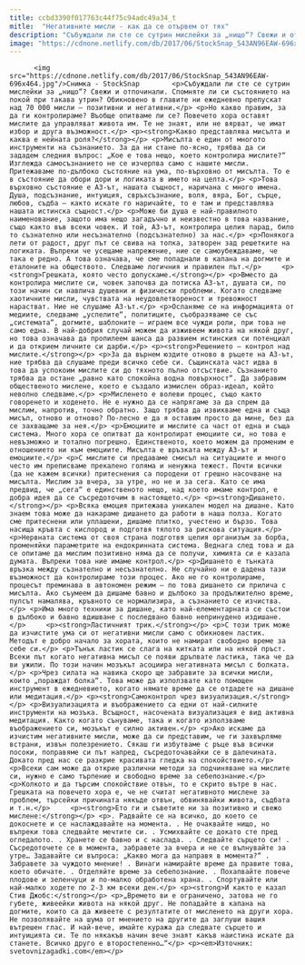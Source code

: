 ```yaml
---
title: ccbd3390f017763c44f75c94adc49a34_t
mitle:  "Негативните мисли - как да се отървем от тях"
description: "Събуждали ли сте се сутрин мислейки за „нищо“? Свежи и отпочинали. Спомняте ли си състоянието на покой при такава утрин? Обикновено в главите ни ежедневно препускат над 70 000 мисли – позитивни и негативни. Но какво правим, за да ги контролираме? Въобще опитваме ли се? Повечето хора оставят мислите да управляват живота им. Те не …"
image: "https://cdnone.netlify.com/db/2017/06/StockSnap_543AN96EAW-696x464.jpg"
---
```


          <img src="https://cdnone.netlify.com/db/2017/06/StockSnap_543AN96EAW-696x464.jpg"/>Снимка - StockSnap        <p>Събуждали ли сте се сутрин мислейки за „нищо“? Свежи и отпочинали. Спомняте ли си състоянието на покой при такава утрин? Обикновено в главите ни ежедневно препускат над 70 000 мисли – позитивни и негативни.</p> <p>Но какво правим, за да ги контролираме? Въобще опитваме ли се? Повечето хора оставят мислите да управляват живота им. Те не знаят, или не вярват, че имат избор и друга възможност.</p> <p><strong>Какво представлява мисълта и каква е нейната роля?</strong></p> <p>Мисълта е един от многото инструменти на съзнанието. За да ни стане по-ясно, трябва да си зададем следния въпрос: „Кое е това нещо, което контролира мислите?“ Изглежда самосъзнанието не се изчерпва само с нашите мисли. Притежаваме по-дълбоко състояние на ума, по-върховно от мисълта. То е в състояние да обори дори и логиката в името на целта.</p> <p>Това върховно състояние е АЗ-ът, нашата същност, наричана с много имена. Душа, подсъзнание, интуиция, свръхсъзнание, воля, вяра, Бог, сърце, любов, съдба – както искате го наричайте, то е там и представлява нашата истинска същност.</p> <p>Може би душа е най-правилното наименование, защото има нещо загадъчно и неизвестно в това название, също както във всеки човек. И той, АЗ-ът, контролира целия парад, било то съзнателно или несъзнателно (подсъзнателно) за нас.</p> <p>Понякога лети от радост, друг път се свива на топка, затворен зад решетките на логиката. Въпреки че усещаме напрежение, ние се самоубеждаваме, че така е редно. А това означава, че сме попаднали в капана на догмите и еталоните на обществото. Следваме логичния и правилен път.</p>     <p><strong>Грешката, която често допускаме.</strong></p> <p>Вместо да контролира мислите си, човек започва да потиска АЗ-ът, душата си, по този начин си навлича душевни и физически проблеми. Когато следваме хаотичните мисли, чувствата на неудовлетвореност и тревожност нарастват. Ние не слушаме АЗ-ът.</p> <p>Осланяме се на информацията от медиите, следваме „успелите“, политиците, съобразяваме се със „системата“, догмите, шаблоните – играем все чужди роли, при това не само една. В най-добрия случай можем да изживеем живота на някой друг, но това означава да пропилеем шансa да развием истинския си потенциал и да открием личните си дарби.</p> <p><strong>Решението – контрол над мислите.</strong></p> <p>За да върнем юздите отново в ръцете на АЗ-ът, ние трябва да слушаме преди всичко себе си. Същинската част идва в това да успокоим мислите си до тяхното пълно отсъствие. Съзнанието трябва да остане „равно като спокойна водна повърхност“. Да забравим общественото мислене, което е създало измислен образ-идеал, който неволно следваме.</p> <p>Мисленето е волеви процес, също както говоренето и ходенето. Не е нужно да се напрягаме за да спрем да мислим, напротив, точно обратно. Защо трябва да извикваме една и съща мисъл, отново и отново? По-лесно е да я оставим просто да мине, без да се захващаме за нея.</p> <p>Емоциите и мислите са част от една и съща система. Много хора се опитват да контролират емоциите си, но това е невъзможно и тотално погрешно. Единственото, което можем да променим е отношението ни към емоциите. Мисълта е връзката между АЗ-ът и емоциите.</p> <p>С мислите си предаваме смисъл на ситуациите и много често им преписваме прекалено голяма и ненужна тежест. Почти всички (да не кажем всички) притеснения са породени от грешно насочване на мисълта. Мислим за вчера, за утре, но не и за сега. Като се има предвид, че „сега“ е единственото нещо, над което имаме контрол, е добра идея да се съсредоточим в настоящето.</p> <p><strong>Дишането.</strong></p> <p>Всяка емоция притежава уникален модел на дишане. Като знаем това може да накараме дишането да работи в наша полза. Когато сме притеснени или уплашени, дишаме плитко, учестено и бързо. Това насища кръвта с кислород и подготвя тялото за рискова ситуация.</p> <p>Нервната система от своя страна подготвя целия организъм за борба, променяйки параметрите на ендокринната система. Веднага след това и да се опитаме да мислим позитивно няма да се получи, химията си е казала думата. Въпреки това ние имаме контрол.</p> <p>Дишането е тънката връзка между съзнателно и несъзнателно. Не случайно ни е дадена тази възможност да контролираме този процес. Ако не го контролираме, процесът преминава в автономен режим – по това дишането си прилича с мисълта. Ако съумеем да дишаме бавно и дълбоко за продължително време, пулсът намалява, кръвното се нормализира, а съзнанието се изчиства.</p> <p>Има много техники за дишане, като най-елементарната се състои в дълбоко и бавно вдишване с последвано бавно непринудено издишане.</p>     <p><strong>Ластичният трик.</strong></p> <p>С този трик може да изчистите ума си от негативни мисли само с обикновен ластик. Методът е добро начало за хората, които не намират свободно време за себе си.</p> <p>Тънък ластик се слага на китката или на някой пръст. Всеки път когато негативна мисъл се появи дръпвате ластика, така че да ви ужили. По този начин мозъкът асоциира негативната мисъл с болката.</p> <p>Чрез силата на навика скоро ще забравите за всички мисли, които „пораждат болка“. Това може да използвате като помощен инструмент в ежедневието, когато нямате време да се отдадете на дишане или медитация.</p> <p><strong>Самоконтрол чрез визуализация.</strong></p> <p>Визуализацията и въображението са едни от най-силните инструменти на мозъка. Всъщност, насочената визуализация е вид активна медитация. Както когато сънуваме, така и когато използваме въображението си, мозъкът е силно активен.</p> <p>Ако искаме да изчистим негативните мисли, може да си представим, че ги захвърляме встрани, извън полезрението. Сякаш ги избутваме с ръце във всички посоки, поправяме си път напред, съсредоточавайки се в далечината. Докато пред нас се разкрие красивата гледка на спокойствието.</p> <p>Всеки сам може да открие различни методи за подчиняване на мислите си, нужно е само търпение и свободно време за себепознание.</p> <p>Колкото и да търсим спокойствие отвън, то е скрито вътре в нас. Грешката на повечето хора е, че не считат негативното мислене за проблем, търсейки причината някъде отвън, обвинявайки живота, съдбата и т.н.</p>     <p><strong>Ето ги и съветите ни за позитивно и свежо мислене:</strong></p> <p>. Радвайте се на всичко, до което се докоснете и се наслаждавайте на момента. . Не очаквайте нищо, но въпреки това следвайте мечтите си. . Усмихвайте се докато сте пред огледалото. . Хранете се бавно и с наслада. . Следвайте сърцето си! . Съсредоточете се в момента, забравете за вчера и не се вълнувайте за утре… Задавайте си въпроса: „Какво мога да направя в момента?“ . Забравете за чуждото мнение! . Винаги намирайте време да правите това, което обичате. . Отделяйте време за себепознание. . Похапвайте повече плодове и зеленчуци и по-малко обработена храна. . Спортувайте или най-малко ходете по 2-3 км всеки ден.</p> <p><strong>И както е казал Стив Джобс:</strong></p> <p>„Времето ви е ограничено, затова не го губете, живеейки живота на някой друг. Не попадайте в капана на догмите, които са да живеете с резултатите от мисленето на други хора. Не позволявайте на шума от мнението на другите да заглуши вашия вътрешен глас. И най-вече, имайте куража да следвате сърцето и интуицията си. Те по някакъв начин вече знаят какъв наистина искате да станете. Всичко друго е второстепенно…“</p> <p><em>Източник: svetovnizagadki.com</em></p>        